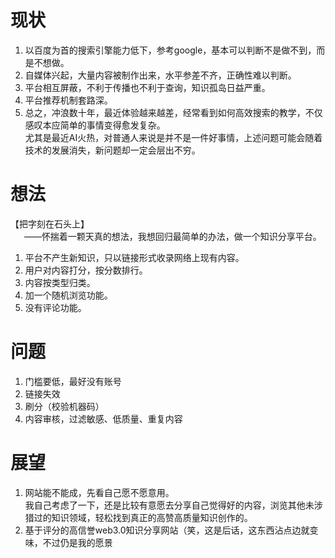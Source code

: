 # 现状
1. 以百度为首的搜索引擎能力低下，参考google，基本可以判断不是做不到，而是不想做。  
2. 自媒体兴起，大量内容被制作出来，水平参差不齐，正确性难以判断。  
3. 平台相互屏蔽，不利于传播也不利于查询，知识孤岛日益严重。  
4. 平台推荐机制套路深。  
5. 总之，冲浪数十年，最近体验越来越差，经常看到如何高效搜索的教学，不仅感叹本应简单的事情变得愈发复杂。  
尤其是最近AI火热，对普通人来说是并不是一件好事情，上述问题可能会随着技术的发展消失，新问题却一定会层出不穷。
# 想法
【把字刻在石头上】  
&ensp; &ensp; ——怀揣着一颗天真的想法，我想回归最简单的办法，做一个知识分享平台。  
1. 平台不产生新知识，只以链接形式收录网络上现有内容。  
2. 用户对内容打分，按分数排行。  
3. 内容按类型归类。  
4. 加一个随机浏览功能。  
5. 没有评论功能。  
# 问题      
1. 门槛要低，最好没有账号  
2. 链接失效  
3. 刷分（校验机器码）  
4. 内容审核，过滤敏感、低质量、重复内容
# 展望
1. 网站能不能成，先看自己愿不愿意用。  
我自己考虑了一下，还是比较有意愿去分享自己觉得好的内容，浏览其他未涉猎过的知识领域，轻松找到真正的高赞高质量知识创作的。  
2. 基于评分的高信誉web3.0知识分享网站（笑，这是后话，这东西沾点边就变味，不过仍是我的愿景 
